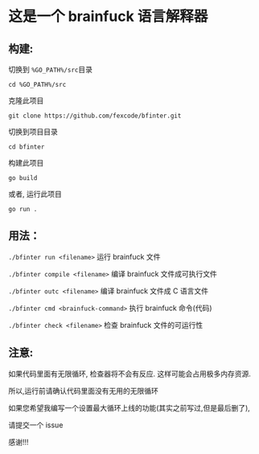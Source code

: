 # 这是一个 brainfuck 语言解释器

## 构建:
切换到 `%GO_PATH%/src`目录
```shell
cd %GO_PATH%/src
```
克隆此项目
```shell
git clone https://github.com/fexcode/bfinter.git
```
切换到项目目录
```shell
cd bfinter
```
构建此项目
```shell
go build
```
或者, 运行此项目
```shell
go run .
```

## 用法：
`./bfinter run <filename>` 运行 brainfuck 文件

`./bfinter compile <filename>` 编译 brainfuck 文件成可执行文件

`./bfinter outc <filename>` 编译 brainfuck 文件成 C 语言文件

`./bfinter cmd <brainfuck-command>` 执行 brainfuck 命令(代码)

`./bfinter check <filename>` 检查 brainfuck 文件的可运行性

## 注意:
如果代码里面有无限循环, 检查器将不会有反应.
这样可能会占用极多内存资源.

所以,运行前请确认代码里面没有无用的无限循环

如果您希望我编写一个设置最大循环上线的功能(其实之前写过,但是最后删了),

请提交一个 issue

感谢!!!
